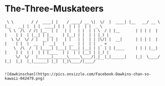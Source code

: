 # The-Three-Muskateers
``` __          ________ _      _____ ____  __  __ ______   _______ ____    _______ _    _ ______   _    _ _    _ ____  
 \ \        / /  ____| |    / ____/ __ \|  \/  |  ____| |__   __/ __ \  |__   __| |  | |  ____| | |  | | |  | |  _ \ 
  \ \  /\  / /| |__  | |   | |   | |  | | \  / | |__       | | | |  | |    | |  | |__| | |__    | |__| | |  | | |_) |
   \ \/  \/ / |  __| | |   | |   | |  | | |\/| |  __|      | | | |  | |    | |  |  __  |  __|   |  __  | |  | |  _ < 
    \  /\  /  | |____| |___| |___| |__| | |  | | |____     | | | |__| |    | |  | |  | | |____  | |  | | |__| | |_) |
     \/  \/   |______|______\_____\____/|_|  |_|______|    |_|  \____/     |_|  |_|  |_|______| |_|  |_|\____/|____/ ```
                                                                                                                 

![dawkinschan](https://pics.onsizzle.com/Facebook-Dawkins-chan-so-kawaii-042479.png)
